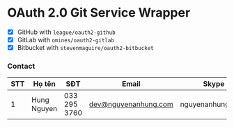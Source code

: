 # OAuth 2.0 Git Service Wrapper

- [x] GitHub with `league/oauth2-github`
- [x] GitLab with `omines/oauth2-gitlab`
- [x] Bitbucket with `stevenmaguire/oauth2-bitbucket`

### Contact

| STT  | Họ tên         | SĐT           | Email                | Skype            |
| ---- | -------------- | ------------- | -------------------- | ---------------- |
| 1    | Hung Nguyen    | 033 295 3760  | dev@nguyenanhung.com | nguyenanhung5891 |
